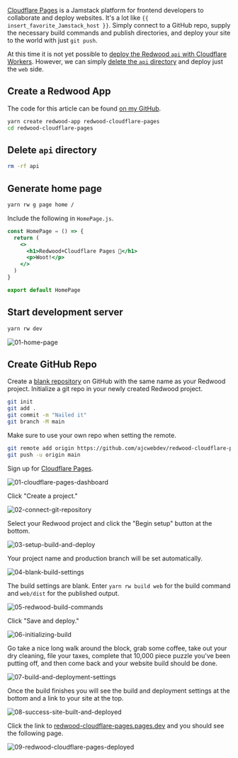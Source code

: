 [Cloudflare Pages](https://pages.cloudflare.com/) is a Jamstack platform for frontend developers to collaborate and deploy websites. It's a lot like `{{ insert_favorite_Jamstack_host }}`. Simply connect to a GitHub repo, supply the necessary build commands and publish directories, and deploy your site to the world with just `git push`.

At this time it is not yet possible to [deploy the Redwood `api` with Cloudflare Workers](https://community.redwoodjs.com/t/running-redwoodjs-on-cloudflare-workers/2013/2). However, we can simply [delete the `api` directory](https://redwoodjs.com/cookbook/disable-api-database#remove-the-api-directory) and deploy just the `web` side.

## Create a Redwood App

The code for this article can be found [on my GitHub](https://github.com/ajcwebdev/redwood-cloudflare-pages).

```bash
yarn create redwood-app redwood-cloudflare-pages
cd redwood-cloudflare-pages
```

## Delete `api` directory

```bash
rm -rf api
```

## Generate home page

```bash
yarn rw g page home /
```

Include the following in `HomePage.js`.

```jsx
const HomePage = () => {
  return (
    <>
      <h1>Redwood+Cloudflare Pages 🚀</h1>
      <p>Woot!</p>
    </>
  )
}

export default HomePage
```

## Start development server

```bash
yarn rw dev
```

![01-home-page](https://dev-to-uploads.s3.amazonaws.com/uploads/articles/gydskwsvcrqggh06t8nu.png)

## Create GitHub Repo

Create a [blank repository](https://repo.new/) on GitHub with the same name as your Redwood project. Initialize a git repo in your newly created Redwood project.

```bash
git init
git add .
git commit -m "Nailed it"
git branch -M main
```

Make sure to use your own repo when setting the remote.

```bash
git remote add origin https://github.com/ajcwebdev/redwood-cloudflare-pages.git
git push -u origin main
```

Sign up for [Cloudflare Pages](https://pages.cloudflare.com/).

![01-cloudflare-pages-dashboard](https://dev-to-uploads.s3.amazonaws.com/uploads/articles/a8v738niu7rzglxdhey3.png)

Click "Create a project."

![02-connect-git-repository](https://dev-to-uploads.s3.amazonaws.com/uploads/articles/acazjqgeohulu708dh2l.png)

Select your Redwood project and click the "Begin setup" button at the bottom.

![03-setup-build-and-deploy](https://dev-to-uploads.s3.amazonaws.com/uploads/articles/rdy6btnz50g4xsj9oc94.png)

Your project name and production branch will be set automatically.

![04-blank-build-settings](https://dev-to-uploads.s3.amazonaws.com/uploads/articles/62o3bczyjj7qrco8x1qi.png)

The build settings are blank. Enter `yarn rw build web` for the build command and `web/dist` for the published output.

![05-redwood-build-commands](https://dev-to-uploads.s3.amazonaws.com/uploads/articles/ev5cv0w59kawhbagre21.png)

Click "Save and deploy."

![06-initializing-build](https://dev-to-uploads.s3.amazonaws.com/uploads/articles/t1gvisf2yie9bopvr9hj.png)

Go take a nice long walk around the block, grab some coffee, take out your dry cleaning, file your taxes, complete that 10,000 piece puzzle you've been putting off, and then come back and your website build should be done.

![07-build-and-deployment-settings](https://dev-to-uploads.s3.amazonaws.com/uploads/articles/78g9mstln40tjwjvndpq.png)

Once the build finishes you will see the build and deployment settings at the bottom and a link to your site at the top.

![08-success-site-built-and-deployed](https://dev-to-uploads.s3.amazonaws.com/uploads/articles/4ak5b7kse23ebhmnoke9.png)

Click the link to [redwood-cloudflare-pages.pages.dev](https://redwood-cloudflare-pages.pages.dev/) and you should see the following page.

![09-redwood-cloudflare-pages-deployed](https://dev-to-uploads.s3.amazonaws.com/uploads/articles/0pgiq37mfzk9gkuk8uqo.png)
